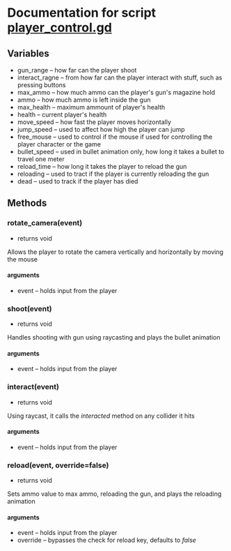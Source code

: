 # Documentation for script [player_control.gd](https://github.com/Astat7/fps-game/blob/main/code/player_control.gd)
## Variables
- gun_range – how far can the player shoot
- interact_ragne – from how far can the player interact with stuff, such as pressing buttons
- max_ammo – how much ammo can the player's gun's magazine hold
- ammo – how much ammo is left inside the gun
- max_health – maximum ammount of player's health
- health – current player's health
- move_speed – how fast the player moves horizontally
- jump_speed – used to affect how high the player can jump
- free_mouse – used to control if the mouse if used for controlling the player character or the game
- bullet_speed – used in bullet animation only, how long it takes a bullet to travel one meter
- reload_time – how long it takes the player to reload the gun
- reloading – used to tract if the player is currently reloading the gun
- dead – used to track if the player has died
## Methods
### rotate_camera(event)
- returns void

Allows the player to rotate the camera vertically and horizontally by moving the mouse
#### arguments
- event – holds input from the player
### shoot(event)
- returns void

Handles shooting with gun using raycasting and plays the bullet animation
#### arguments
- event – holds input from the player
### interact(event)
- returns void

Using raycast, it calls the *interacted* method on any collider it hits
#### arguments
- event – holds input from the player
### reload(event, override=false)
- returns void

Sets ammo value to max ammo, reloading the gun, and plays the reloading animation
#### arguments
- event – holds input from the player
- override – bypasses the check for reload key, defaults to *false*
